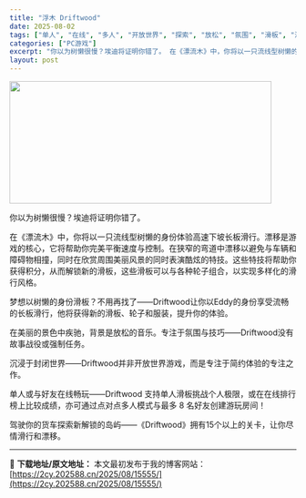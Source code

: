 ```yaml
---
title: "浮木 Driftwood"
date: 2025-08-02
tags: ["单人", "在线", "多人", "开放世界", "探索", "放松", "氛围", "滑板", "滑行", "音乐"]
categories: ["PC游戏"]
excerpt: "你以为树懒很慢？埃迪将证明你错了。 在《漂流木》中，你将以一只流线型树懒的身份体验高速下坡长板滑行。漂移是游戏的核心，它将帮助你完美平衡速度与控制。在狭窄的弯道中漂移以避免与车辆和障碍物相撞，同时在欣赏周围美丽风景的同时表演酷炫的特技。这些特技将帮助你获得积分，从而解锁新的滑板，这些滑板可以与各种轮&hellip;"
layout: post
---
```


<img class="aligncenter size-full wp-image-15506" src="https://2cy.202588.cn/wp-content/uploads/2025/08/2025080212351913.webp" alt="" width="460" height="215" />

你以为树懒很慢？埃迪将证明你错了。

在《漂流木》中，你将以一只流线型树懒的身份体验高速下坡长板滑行。漂移是游戏的核心，它将帮助你完美平衡速度与控制。在狭窄的弯道中漂移以避免与车辆和障碍物相撞，同时在欣赏周围美丽风景的同时表演酷炫的特技。这些特技将帮助你获得积分，从而解锁新的滑板，这些滑板可以与各种轮子组合，以实现多样化的滑行风格。

梦想以树懒的身份滑板？不用再找了——Driftwood让你以Eddy的身份享受流畅的长板滑行，他将获得新的滑板、轮子和服装，提升你的体验。

在美丽的景色中疾驰，背景是放松的音乐。专注于氛围与技巧——Driftwood没有故事战役或强制任务。

沉浸于封闭世界——Driftwood并非开放世界游戏，而是专注于简约体验的专注之作。

单人或与好友在线畅玩——Driftwood 支持单人滑板挑战个人极限，或在在线排行榜上比较成绩，亦可通过点对点多人模式与最多 8 名好友创建游玩房间！

驾驶你的货车探索新解锁的岛屿——《Driftwood》拥有15个以上的关卡，让你尽情滑行和漂移。

---
📖 **下载地址/原文地址：** 本文最初发布于我的博客网站：[https://2cy.202588.cn/2025/08/15555/](https://2cy.202588.cn/2025/08/15555/)
